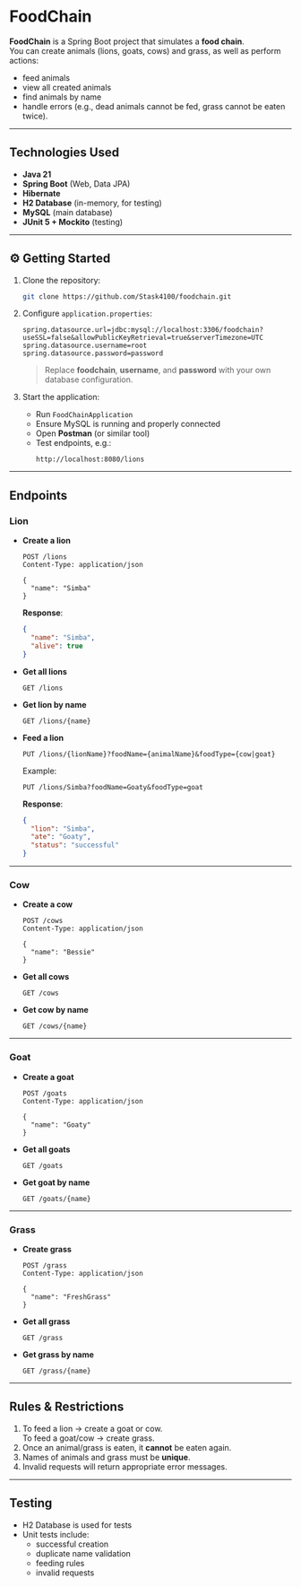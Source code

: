# FoodChain

**FoodChain** is a Spring Boot project that simulates a **food chain**.  
You can create animals (lions, goats, cows) and grass, as well as perform actions:
- feed animals
- view all created animals
- find animals by name
- handle errors (e.g., dead animals cannot be fed, grass cannot be eaten twice).

---

##  Technologies Used
- **Java 21**
- **Spring Boot** (Web, Data JPA)
- **Hibernate**
- **H2 Database** (in-memory, for testing)
- **MySQL** (main database)
- **JUnit 5 + Mockito** (testing)

---

## ⚙️ Getting Started

1. Clone the repository:
   ```bash
   git clone https://github.com/Stask4100/foodchain.git
   ```

2. Configure `application.properties`:
   ```properties
   spring.datasource.url=jdbc:mysql://localhost:3306/foodchain?useSSL=false&allowPublicKeyRetrieval=true&serverTimezone=UTC
   spring.datasource.username=root
   spring.datasource.password=password
   ```

   > Replace **foodchain**, **username**, and **password** with your own database configuration.

3. Start the application:
   - Run `FoodChainApplication`
   - Ensure MySQL is running and properly connected
   - Open **Postman** (or similar tool)
   - Test endpoints, e.g.:
     ```
     http://localhost:8080/lions
     ```

---

##  Endpoints

###  Lion
- **Create a lion**
  ```http
  POST /lions
  Content-Type: application/json

  {
    "name": "Simba"
  }
  ```

  **Response**:
  ```json
  {
    "name": "Simba",
    "alive": true
  }
  ```

- **Get all lions**
  ```http
  GET /lions
  ```

- **Get lion by name**
  ```http
  GET /lions/{name}
  ```

- **Feed a lion**
  ```http
  PUT /lions/{lionName}?foodName={animalName}&foodType={cow|goat}
  ```

  Example:
  ```http
  PUT /lions/Simba?foodName=Goaty&foodType=goat
  ```

  **Response**:
  ```json
  {
    "lion": "Simba",
    "ate": "Goaty",
    "status": "successful"
  }
  ```

---

###  Cow
- **Create a cow**
  ```http
  POST /cows
  Content-Type: application/json

  {
    "name": "Bessie"
  }
  ```

- **Get all cows**
  ```http
  GET /cows
  ```

- **Get cow by name**
  ```http
  GET /cows/{name}
  ```

---

###  Goat
- **Create a goat**
  ```http
  POST /goats
  Content-Type: application/json

  {
    "name": "Goaty"
  }
  ```

- **Get all goats**
  ```http
  GET /goats
  ```

- **Get goat by name**
  ```http
  GET /goats/{name}
  ```

---

###  Grass
- **Create grass**
  ```http
  POST /grass
  Content-Type: application/json

  {
    "name": "FreshGrass"
  }
  ```

- **Get all grass**
  ```http
  GET /grass
  ```

- **Get grass by name**
  ```http
  GET /grass/{name}
  ```

---

##  Rules & Restrictions
1. To feed a lion → create a goat or cow.  
   To feed a goat/cow → create grass.  
2. Once an animal/grass is eaten, it **cannot** be eaten again.  
3. Names of animals and grass must be **unique**.  
4. Invalid requests will return appropriate error messages.  

---

##  Testing
- H2 Database is used for tests
- Unit tests include:
  - successful creation
  - duplicate name validation
  - feeding rules
  - invalid requests
